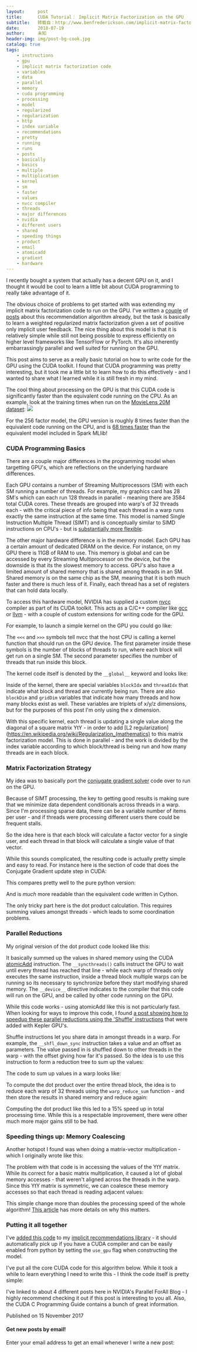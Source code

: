 ```yaml
---
layout:     post
title:      CUDA Tutorial： Implicit Matrix Factorization on the GPU
subtitle:   转载自：http://www.benfrederickson.com/implicit-matrix-factorization-on-the-gpu/
date:       2018-07-19
author:     未知
header-img: img/post-bg-cook.jpg
catalog: true
tags:
    - instructions
    - gpu
    - implicit matrix factorization code
    - variables
    - data
    - parallel
    - memory
    - cuda programming
    - processing
    - model
    - regularized
    - regularization
    - http
    - index variable
    - recommendations
    - pretty
    - running
    - runs
    - posts
    - basically
    - basics
    - multiple
    - multiplication
    - kernel
    - sm
    - faster
    - values
    - nvcc compiler
    - threads
    - major differences
    - nvidia
    - different users
    - shared
    - speeding things
    - product
    - email
    - atomicadd
    - gradient
    - hardware
---
```


I recently bought a system that actually has a decent
GPU on it, and I
thought it would be cool to learn a little bit about CUDA programming to really take advantage
of it.

The obvious choice of problems to get started with was extending my implicit matrix
factorization code to run on the GPU. I've written a
[couple](http://www.benfrederickson.com/fast-implicit-matrix-factorization) of [posts](http://www.benfrederickson.com/matrix-factorization) about this
recommendation algorithm already, but the task is basically to learn a weighted regularized matrix factorization
given a set of positive only implicit user feedback.
The nice thing about this model is that it is relatively simple while still not being possible to express efficiently on higher level frameworks like TensorFlow or PyTorch.
It's also inherently embarrassingly parallel and well suited for running on the GPU.

This post aims to serve as a really basic tutorial on how to write code for the GPU using the CUDA
toolkit. I found that CUDA programming was pretty interesting, but it took me a little bit to learn
how to do this effectively - and I wanted to share what I learned while it is still fresh in my mind.

The cool thing about processing on the GPU is that this CUDA code is significantly faster than the
equivalent code running on the CPU. As an example, look at the training times when run on the
 [MovieLens 20M dataset](https://grouplens.org/datasets/movielens/20m):
![](http://www.benfrederickson.com/images/implicit-matrix-factorization-on-the-gpu/speed.png)




For the 256 factor model, the GPU version is roughly 8 times faster than the equivalent code running
on the CPU, and is [68 times faster](https://github.com/benfred/implicit/tree/master/benchmarks) than the equivalent model included in Spark
MLlib!

### CUDA Programming Basics

There are a couple major differences in the programming model when targetting GPU's, which are
reflections on the underlying hardware differences.

Each GPU contains a number of Streaming Multiprocessors (SM) with each SM running a number of threads.
For example, my graphics card has 28 SM's which can each run 128 threads in parallel -
meaning there are 3584 total CUDA cores. These threads are grouped into warp's of 32 threads each - with the critical piece of info being that each thread in a warp runs exactly the same instruction at the same time. This model is named Single Instruction Multiple
Thread (SIMT) and is
conceptually similar to SIMD instructions on CPU's - but is [substantially more flexible](https://yosefk.com/blog/simd-simt-smt-parallelism-in-nvidia-gpus.html).

The other major hardware difference is in the memory model. Each GPU has a certain amount of
dedicated DRAM on the device. For instance, on my GPU there is 11GB of RAM to use.
This memory is global and can be accessed by every Streaming Multiprocessor on the device, but the
downside is that its the slowest memory to access. GPU's also have a limited amount of shared
memory that is shared among threads in an SM. Shared memory is on the same chip as the SM, meaning
that it is both much faster and there is much less of it. Finally, each
thread has a set of registers that can hold data locally.

To access this hardware model, NVIDIA has supplied a custom
[nvcc](http://docs.nvidia.com/cuda/cuda-compiler-driver-nvcc/index.html) compiler as part of its
CUDA toolkit. This acts as a C/C++ compiler like [gcc](https://gcc.gnu.org/) or [llvm](https://llvm.org/) - with a couple of custom
extensions for writing code for the GPU.

For example, to launch a simple kernel on the GPU you could go like:

The `<<<` and `>>>` symbols tell nvcc that the host CPU is calling a kernel function that should run on the GPU device.
The first parameter inside these symbols is the number of blocks of threads to run, where each block will get run on a
single SM. The second parameter specifies the number of threads that run inside this block.

The kernel code itself is denoted by the `__global__` keyword and looks like:

Inside of the kernel, there are special variables `blockIdx` and `threadIdx` that indicate
what block and thread are currently being run.
There are also `blockDim` and `gridDim` variables that indicate how many threads and how
many blocks exist as well. These variables are triplets of x/y/z dimensions, but for the purposes
of this post I'm only using the x dimension.

With this specific kernel, each thread is updating a single value along the diagonal of a square matrix YtY - in order to add
[L2 regularization](https://en.wikipedia.org/wiki/Regularization_(mathematics) to this matrix
factorization model. This is done in parallel - and the work is divided by the index variable according to which
block/thread is being run and how many threads are in each block.

### Matrix Factorization Strategy

My idea was to basically port the [conjugate gradient solver](https://www.benfrederickson.com/fast-implicit-matrix-factorization)
code over to run on the GPU.

Because of SIMT processing, the key to getting good results is making sure that we minimize data dependent conditionals across
threads in a warp. Since I'm processing sparse data, there can be a variable number of items per
user - and if threads were processing different users there could be frequent stalls.

So the idea here is that each block will calculate a factor vector for a single user, and each thread in that block will
calculate a single value of that vector.

While this sounds complicated, the resulting code is actually pretty simple and easy to read. For instance here is the
section of code that does the Conjugate Gradient update step in CUDA:

This compares pretty well to the pure python version:

And is *much* more readable than the equivalent code written in
Cython.

The only tricky part here is the dot product calculation. This requires summing values amongst threads - which leads to some
coordination problems.

### Parallel Reductions

My original version of the dot product code looked like this:

It basically summed up the values in shared memory using the CUDA
[atomicAdd](http://docs.nvidia.com/cuda/cuda-c-programming-guide/index.html#atomicadd)
instruction. The `__syncthreads()` calls instruct the GPU to wait until every thread has
reached that line - while each warp of threads only executes the same instruction, inside a thread
block multiple warps can be running so its necessary to synchronize before they start modifying
shared memory. The `__device__` directive indicates to the compiler that this code will run
on the GPU, and be called by other code running on the GPU.

While this code works - using atomicAdd like this is not particularly fast.
When looking for ways to improve this code, I found
[a post showing how to speedup these parallel reductions using the 'Shuffle' instructions](https://devblogs.nvidia.com/parallelforall/faster-parallel-reductions-kepler) that were added with Kepler GPU's.

Shuffle instructions let you share data in amongst threads in a warp. For example, the `__shfl_down_sync` instruction
takes a value and an offset as parameters. The value passed in is shuffled down to other threads in the warp - with the offset
giving how far it's passed. So the idea is to use this instruction to form a reduction tree to sum up the values:

The code to sum up values in a warp looks like:

To compute the dot product over the entire thread block, the idea is to reduce each warp
of 32 threads using the `warp_reduce_sum` function - and then store the results in shared
memory and reduce again:

Computing the dot product like this led to a 15% speed up in total processing time. While this is
a respectable improvement, there were other much more major gains still to be had.

### Speeding things up: Memory Coalescing

Another hotspot I found was when doing a matrix-vector
multiplication - which I originally wrote like this:

The problem with that code is in accessing the values of the YtY matrix. While its correct for a basic matrix multiplication,
it caused a lot of global memory accesses - that weren't aligned across the threads in the warp. Since this YtY matrix is symmetric, we can coalesce these memory accesses
so that each thread is reading adjacent values:

This simple change more than doubles the processing speed of the whole algorithm! [This article](https://devblogs.nvidia.com/parallelforall/how-access-global-memory-efficiently-cuda-c-kernels) has more details on why this matters.

### Putting it all together

I've [added this code](https://github.com/benfred/implicit/pull/63) to my [implicit recommendations library](https://github.com/benfred/implicit) - it should automatically pick up if you have a CUDA compiler and can be easily enabled from python by setting the `use_gpu` flag when constructing the model.

I've put all the core CUDA code for this algorithm below. While it took a while to learn everything I need to write this - I think the code itself is pretty simple:

I've linked to about 4 different posts here in NVIDIA's Parallel ForAll
Blog - I highly recommend checking it out if this
post is interesting to you all. Also, the CUDA C Programming
Guide contains a bunch of great
information.


Published on 15 November 2017


#### Get new posts by email!

Enter your email address to get an email whenever I write a new post:
